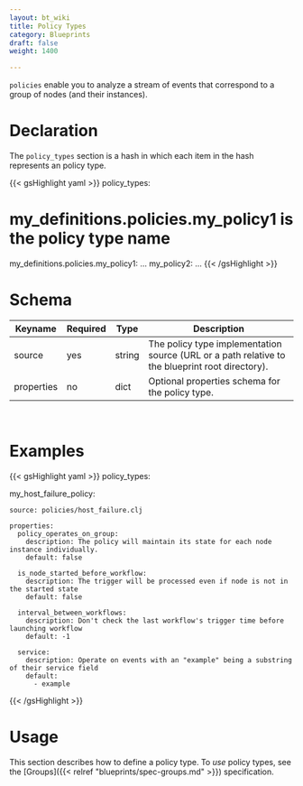 ```yaml
---
layout: bt_wiki
title: Policy Types
category: Blueprints
draft: false
weight: 1400

---
```


`policies` enable you to analyze a stream of events that correspond to a group of nodes (and their instances).

# Declaration

The `policy_types` section is a hash in which each item in the hash represents an policy type.

{{< gsHighlight  yaml >}}
policy_types:
  # my_definitions.policies.my_policy1 is the policy type name
  my_definitions.policies.my_policy1:
    ...
  my_policy2:
    ...
{{< /gsHighlight >}}


# Schema

Keyname     | Required | Type        | Description
----------- | -------- | ----        | -----------
source      | yes      | string      | The policy type implementation source (URL or a path relative to the blueprint root directory).
properties  | no       | dict        | Optional properties schema for the policy type.


<br>

# Examples

{{< gsHighlight  yaml >}}
policy_types:

  my_host_failure_policy:

    source: policies/host_failure.clj

    properties:
      policy_operates_on_group:
        description: The policy will maintain its state for each node instance individually.
        default: false

      is_node_started_before_workflow:
        description: The trigger will be processed even if node is not in the started state
        default: false

      interval_between_workflows:
        description: Don't check the last workflow's trigger time before launching workflow
        default: -1

      service:
        description: Operate on events with an "example" being a substring of their service field
        default:
          - example

{{< /gsHighlight >}}

# Usage

This section describes how to define a policy type. To _use_ policy types,
see the [Groups]({{< relref "blueprints/spec-groups.md" >}}) specification.
